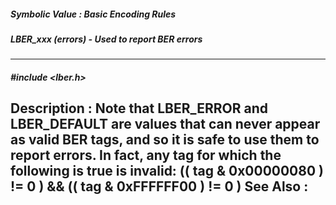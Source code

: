 ##### Symbolic Value : Basic Encoding Rules
##### LBER_xxx (errors) - Used to report BER errors
---
##### #include <lber.h>
**Description :**
Note that LBER_ERROR and LBER_DEFAULT are values that can never appear as valid 
BER tags, and so it is safe to use them to report errors.  In fact, any tag for 
which the following is true is invalid:  (( tag & 0x00000080 ) != 0 ) && (( tag 
& 0xFFFFFF00 ) != 0 )
**See Also :**
[](D:/md_files/.md)
---
